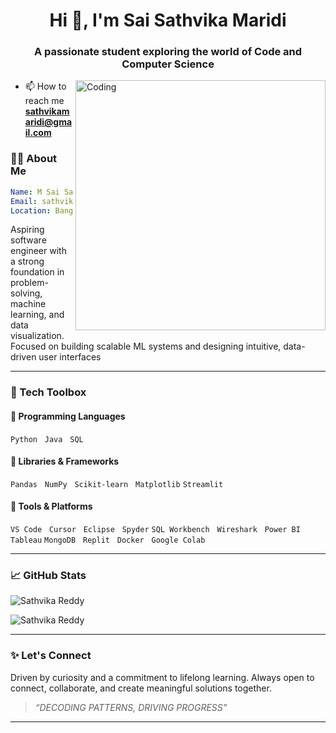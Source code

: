 <h1 align="center">Hi 👋, I'm Sai Sathvika Maridi</h1>
<h3 align="center">A passionate student exploring the world of Code and Computer Science</h3>
<img align="right" alt="Coding" width="400" src="https://mir-s3-cdn-cf.behance.net/project_modules/disp/601014116770475.6068beff4640a.gif">

- 📫 How to reach me **sathvikamaridi@gmail.com**

### 🧑‍💻 About Me

```yaml
Name: M Sai Sathvika Reddy
Email: sathvikamaridi@gmail.com
Location: Bangalore, Karnataka
````

Aspiring software engineer with a strong foundation in problem-solving, machine learning, and data visualization. Focused on building scalable ML systems and designing intuitive, data-driven user interfaces

---

### 🧰 Tech Toolbox

#### 🚀 Programming Languages

`Python`   `Java`   `SQL`

#### 🧠 Libraries & Frameworks

`Pandas`   `NumPy`   `Scikit-learn`   `Matplotlib`
`Streamlit`   

#### 🧪 Tools & Platforms

`VS Code`   `Cursor`   `Eclipse`   `Spyder`
`SQL Workbench`   `Wireshark`   `Power BI`   `Tableau`
`MongoDB`   `Replit`   `Docker`   `Google Colab`

---

### 📈 GitHub Stats

<p><img align="center" src="https://github-readme-stats.vercel.app/api/top-langs?username=sathvikamaridi&show_icons=true&locale=en&layout=compact" alt="Sathvika Reddy" /></p>

<p><img align="center" src="https://github-readme-streak-stats.herokuapp.com/?user=sathvikamaridi&" alt="Sathvika Reddy" /></p>

---

### ✨ Let's Connect

Driven by curiosity and a commitment to lifelong learning. Always open to connect, collaborate, and create meaningful solutions together.
> *“DECODING PATTERNS, DRIVING PROGRESS”*

---

